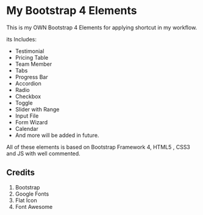 # My Bootstrap 4 Elements

This is my OWN Bootstrap 4 Elements for applying shortcut in my workflow.

its Includes:

* Testimonial
* Pricing Table
* Team Member
* Tabs
* Progress Bar
* Accordion
* Radio
* Checkbox
* Toggle
* Slider with Range
* Input File
* Form Wizard
* Calendar
* And more will be added in future.


All of these elements is based on Bootstrap Framework 4, HTML5 , CSS3 and JS with well commented.

## Credits

1. Bootstrap
2. Google Fonts
3. Flat Icon
4. Font Awesome
